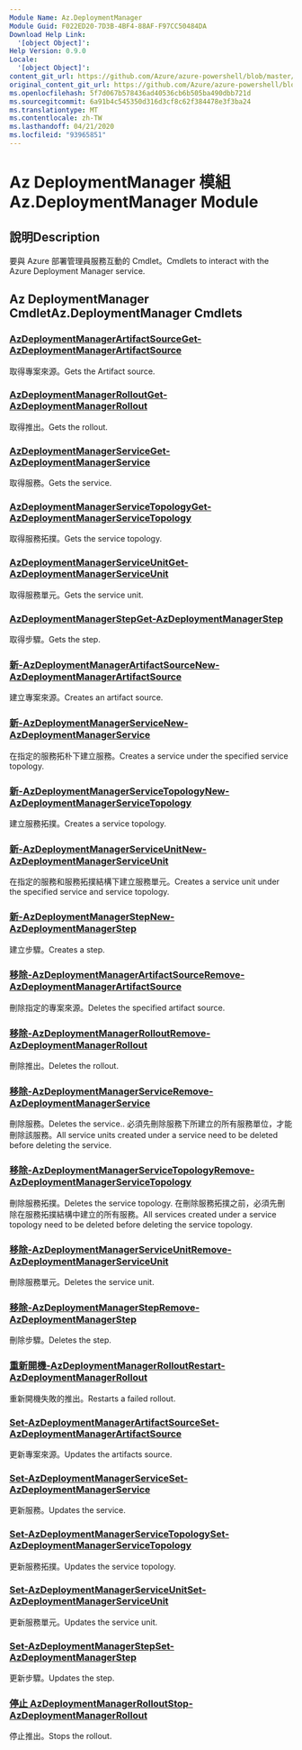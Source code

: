 ```yaml
---
Module Name: Az.DeploymentManager
Module Guid: F022ED20-7D3B-4BF4-88AF-F97CC50484DA
Download Help Link:
  '[object Object]': 
Help Version: 0.9.0
Locale:
  '[object Object]': 
content_git_url: https://github.com/Azure/azure-powershell/blob/master/src/DeploymentManager/DeploymentManager/help/Az.DeploymentManager.md
original_content_git_url: https://github.com/Azure/azure-powershell/blob/master/src/DeploymentManager/DeploymentManager/help/Az.DeploymentManager.md
ms.openlocfilehash: 5f7d067b578436ad40536cb6b505ba490dbb721d
ms.sourcegitcommit: 6a91b4c545350d316d3cf8c62f384478e3f3ba24
ms.translationtype: MT
ms.contentlocale: zh-TW
ms.lasthandoff: 04/21/2020
ms.locfileid: "93965851"
---
```

# <span data-ttu-id="79ea3-101">Az DeploymentManager 模組</span><span class="sxs-lookup"><span data-stu-id="79ea3-101">Az.DeploymentManager Module</span></span>
## <span data-ttu-id="79ea3-102">說明</span><span class="sxs-lookup"><span data-stu-id="79ea3-102">Description</span></span>
<span data-ttu-id="79ea3-103">要與 Azure 部署管理員服務互動的 Cmdlet。</span><span class="sxs-lookup"><span data-stu-id="79ea3-103">Cmdlets to interact with the Azure Deployment Manager service.</span></span>

## <span data-ttu-id="79ea3-104">Az DeploymentManager Cmdlet</span><span class="sxs-lookup"><span data-stu-id="79ea3-104">Az.DeploymentManager Cmdlets</span></span>
### [<span data-ttu-id="79ea3-105">AzDeploymentManagerArtifactSource</span><span class="sxs-lookup"><span data-stu-id="79ea3-105">Get-AzDeploymentManagerArtifactSource</span></span>](Get-AzDeploymentManagerArtifactSource.md)
<span data-ttu-id="79ea3-106">取得專案來源。</span><span class="sxs-lookup"><span data-stu-id="79ea3-106">Gets the Artifact source.</span></span>

### [<span data-ttu-id="79ea3-107">AzDeploymentManagerRollout</span><span class="sxs-lookup"><span data-stu-id="79ea3-107">Get-AzDeploymentManagerRollout</span></span>](Get-AzDeploymentManagerRollout.md)
<span data-ttu-id="79ea3-108">取得推出。</span><span class="sxs-lookup"><span data-stu-id="79ea3-108">Gets the rollout.</span></span>

### [<span data-ttu-id="79ea3-109">AzDeploymentManagerService</span><span class="sxs-lookup"><span data-stu-id="79ea3-109">Get-AzDeploymentManagerService</span></span>](Get-AzDeploymentManagerService.md)
<span data-ttu-id="79ea3-110">取得服務。</span><span class="sxs-lookup"><span data-stu-id="79ea3-110">Gets the service.</span></span>

### [<span data-ttu-id="79ea3-111">AzDeploymentManagerServiceTopology</span><span class="sxs-lookup"><span data-stu-id="79ea3-111">Get-AzDeploymentManagerServiceTopology</span></span>](Get-AzDeploymentManagerServiceTopology.md)
<span data-ttu-id="79ea3-112">取得服務拓撲。</span><span class="sxs-lookup"><span data-stu-id="79ea3-112">Gets the service topology.</span></span>

### [<span data-ttu-id="79ea3-113">AzDeploymentManagerServiceUnit</span><span class="sxs-lookup"><span data-stu-id="79ea3-113">Get-AzDeploymentManagerServiceUnit</span></span>](Get-AzDeploymentManagerServiceUnit.md)
<span data-ttu-id="79ea3-114">取得服務單元。</span><span class="sxs-lookup"><span data-stu-id="79ea3-114">Gets the service unit.</span></span>

### [<span data-ttu-id="79ea3-115">AzDeploymentManagerStep</span><span class="sxs-lookup"><span data-stu-id="79ea3-115">Get-AzDeploymentManagerStep</span></span>](Get-AzDeploymentManagerStep.md)
<span data-ttu-id="79ea3-116">取得步驟。</span><span class="sxs-lookup"><span data-stu-id="79ea3-116">Gets the step.</span></span>

### [<span data-ttu-id="79ea3-117">新-AzDeploymentManagerArtifactSource</span><span class="sxs-lookup"><span data-stu-id="79ea3-117">New-AzDeploymentManagerArtifactSource</span></span>](New-AzDeploymentManagerArtifactSource.md)
<span data-ttu-id="79ea3-118">建立專案來源。</span><span class="sxs-lookup"><span data-stu-id="79ea3-118">Creates an artifact source.</span></span>

### [<span data-ttu-id="79ea3-119">新-AzDeploymentManagerService</span><span class="sxs-lookup"><span data-stu-id="79ea3-119">New-AzDeploymentManagerService</span></span>](New-AzDeploymentManagerService.md)
<span data-ttu-id="79ea3-120">在指定的服務拓朴下建立服務。</span><span class="sxs-lookup"><span data-stu-id="79ea3-120">Creates a service under the specified service topology.</span></span>

### [<span data-ttu-id="79ea3-121">新-AzDeploymentManagerServiceTopology</span><span class="sxs-lookup"><span data-stu-id="79ea3-121">New-AzDeploymentManagerServiceTopology</span></span>](New-AzDeploymentManagerServiceTopology.md)
<span data-ttu-id="79ea3-122">建立服務拓撲。</span><span class="sxs-lookup"><span data-stu-id="79ea3-122">Creates a service topology.</span></span>

### [<span data-ttu-id="79ea3-123">新-AzDeploymentManagerServiceUnit</span><span class="sxs-lookup"><span data-stu-id="79ea3-123">New-AzDeploymentManagerServiceUnit</span></span>](New-AzDeploymentManagerServiceUnit.md)
<span data-ttu-id="79ea3-124">在指定的服務和服務拓撲結構下建立服務單元。</span><span class="sxs-lookup"><span data-stu-id="79ea3-124">Creates a service unit under the specified service and service topology.</span></span>

### [<span data-ttu-id="79ea3-125">新-AzDeploymentManagerStep</span><span class="sxs-lookup"><span data-stu-id="79ea3-125">New-AzDeploymentManagerStep</span></span>](New-AzDeploymentManagerStep.md)
<span data-ttu-id="79ea3-126">建立步驟。</span><span class="sxs-lookup"><span data-stu-id="79ea3-126">Creates a step.</span></span>

### [<span data-ttu-id="79ea3-127">移除-AzDeploymentManagerArtifactSource</span><span class="sxs-lookup"><span data-stu-id="79ea3-127">Remove-AzDeploymentManagerArtifactSource</span></span>](Remove-AzDeploymentManagerArtifactSource.md)
<span data-ttu-id="79ea3-128">刪除指定的專案來源。</span><span class="sxs-lookup"><span data-stu-id="79ea3-128">Deletes the specified artifact source.</span></span>

### [<span data-ttu-id="79ea3-129">移除-AzDeploymentManagerRollout</span><span class="sxs-lookup"><span data-stu-id="79ea3-129">Remove-AzDeploymentManagerRollout</span></span>](Remove-AzDeploymentManagerRollout.md)
<span data-ttu-id="79ea3-130">刪除推出。</span><span class="sxs-lookup"><span data-stu-id="79ea3-130">Deletes the rollout.</span></span>

### [<span data-ttu-id="79ea3-131">移除-AzDeploymentManagerService</span><span class="sxs-lookup"><span data-stu-id="79ea3-131">Remove-AzDeploymentManagerService</span></span>](Remove-AzDeploymentManagerService.md)
<span data-ttu-id="79ea3-132">刪除服務。</span><span class="sxs-lookup"><span data-stu-id="79ea3-132">Deletes the service..</span></span> <span data-ttu-id="79ea3-133">必須先刪除服務下所建立的所有服務單位，才能刪除該服務。</span><span class="sxs-lookup"><span data-stu-id="79ea3-133">All service units created under a service need to be deleted before deleting the service.</span></span>

### [<span data-ttu-id="79ea3-134">移除-AzDeploymentManagerServiceTopology</span><span class="sxs-lookup"><span data-stu-id="79ea3-134">Remove-AzDeploymentManagerServiceTopology</span></span>](Remove-AzDeploymentManagerServiceTopology.md)
<span data-ttu-id="79ea3-135">刪除服務拓撲。</span><span class="sxs-lookup"><span data-stu-id="79ea3-135">Deletes the service topology.</span></span> <span data-ttu-id="79ea3-136">在刪除服務拓撲之前，必須先刪除在服務拓撲結構中建立的所有服務。</span><span class="sxs-lookup"><span data-stu-id="79ea3-136">All services created under a service topology need to be deleted before deleting the service topology.</span></span>

### [<span data-ttu-id="79ea3-137">移除-AzDeploymentManagerServiceUnit</span><span class="sxs-lookup"><span data-stu-id="79ea3-137">Remove-AzDeploymentManagerServiceUnit</span></span>](Remove-AzDeploymentManagerServiceUnit.md)
<span data-ttu-id="79ea3-138">刪除服務單元。</span><span class="sxs-lookup"><span data-stu-id="79ea3-138">Deletes the service unit.</span></span>

### [<span data-ttu-id="79ea3-139">移除-AzDeploymentManagerStep</span><span class="sxs-lookup"><span data-stu-id="79ea3-139">Remove-AzDeploymentManagerStep</span></span>](Remove-AzDeploymentManagerStep.md)
<span data-ttu-id="79ea3-140">刪除步驟。</span><span class="sxs-lookup"><span data-stu-id="79ea3-140">Deletes the step.</span></span>

### [<span data-ttu-id="79ea3-141">重新開機-AzDeploymentManagerRollout</span><span class="sxs-lookup"><span data-stu-id="79ea3-141">Restart-AzDeploymentManagerRollout</span></span>](Restart-AzDeploymentManagerRollout.md)
<span data-ttu-id="79ea3-142">重新開機失敗的推出。</span><span class="sxs-lookup"><span data-stu-id="79ea3-142">Restarts a failed rollout.</span></span>

### [<span data-ttu-id="79ea3-143">Set-AzDeploymentManagerArtifactSource</span><span class="sxs-lookup"><span data-stu-id="79ea3-143">Set-AzDeploymentManagerArtifactSource</span></span>](Set-AzDeploymentManagerArtifactSource.md)
<span data-ttu-id="79ea3-144">更新專案來源。</span><span class="sxs-lookup"><span data-stu-id="79ea3-144">Updates the artifacts source.</span></span>

### [<span data-ttu-id="79ea3-145">Set-AzDeploymentManagerService</span><span class="sxs-lookup"><span data-stu-id="79ea3-145">Set-AzDeploymentManagerService</span></span>](Set-AzDeploymentManagerService.md)
<span data-ttu-id="79ea3-146">更新服務。</span><span class="sxs-lookup"><span data-stu-id="79ea3-146">Updates the service.</span></span>

### [<span data-ttu-id="79ea3-147">Set-AzDeploymentManagerServiceTopology</span><span class="sxs-lookup"><span data-stu-id="79ea3-147">Set-AzDeploymentManagerServiceTopology</span></span>](Set-AzDeploymentManagerServiceTopology.md)
<span data-ttu-id="79ea3-148">更新服務拓撲。</span><span class="sxs-lookup"><span data-stu-id="79ea3-148">Updates the service topology.</span></span>

### [<span data-ttu-id="79ea3-149">Set-AzDeploymentManagerServiceUnit</span><span class="sxs-lookup"><span data-stu-id="79ea3-149">Set-AzDeploymentManagerServiceUnit</span></span>](Set-AzDeploymentManagerServiceUnit.md)
<span data-ttu-id="79ea3-150">更新服務單元。</span><span class="sxs-lookup"><span data-stu-id="79ea3-150">Updates the service unit.</span></span>

### [<span data-ttu-id="79ea3-151">Set-AzDeploymentManagerStep</span><span class="sxs-lookup"><span data-stu-id="79ea3-151">Set-AzDeploymentManagerStep</span></span>](Set-AzDeploymentManagerStep.md)
<span data-ttu-id="79ea3-152">更新步驟。</span><span class="sxs-lookup"><span data-stu-id="79ea3-152">Updates the step.</span></span>

### [<span data-ttu-id="79ea3-153">停止 AzDeploymentManagerRollout</span><span class="sxs-lookup"><span data-stu-id="79ea3-153">Stop-AzDeploymentManagerRollout</span></span>](Stop-AzDeploymentManagerRollout.md)
<span data-ttu-id="79ea3-154">停止推出。</span><span class="sxs-lookup"><span data-stu-id="79ea3-154">Stops the rollout.</span></span>

